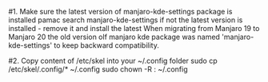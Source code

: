 #1. Make sure the latest version of manjaro-kde-settings package is installed
pamac search manjaro-kde-settings
if not the latest version is installed - remove it and install the latest
When migrating from Manjaro 19 to Manjaro 20 the old version olf
manjaro kde package was named 'manjaro-kde-settings' to keep backward compatibility.


#2. Copy content of /etc/skel into your ~/.config folder
sudo cp /etc/skel/.config/* ~/.config
sudo chown -R <username>:<username> ~/.config
